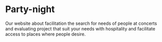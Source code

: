 # Party-night
Our website about facilitation the search for needs of people at concerts and evaluating project that suit  your needs with hospitality 
and facilitate access to places where people desire.

